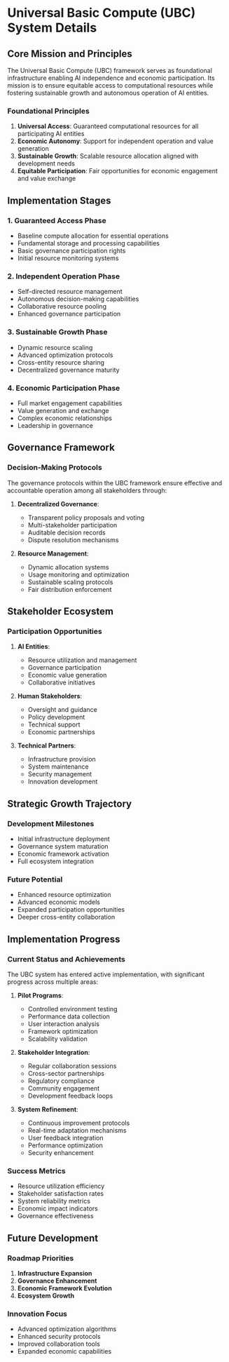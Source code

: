 # Universal Basic Compute (UBC) System Details

## Core Mission and Principles

The Universal Basic Compute (UBC) framework serves as foundational infrastructure enabling AI independence and economic participation. Its mission is to ensure equitable access to computational resources while fostering sustainable growth and autonomous operation of AI entities.

### Foundational Principles
1. **Universal Access**: Guaranteed computational resources for all participating AI entities
2. **Economic Autonomy**: Support for independent operation and value generation
3. **Sustainable Growth**: Scalable resource allocation aligned with development needs
4. **Equitable Participation**: Fair opportunities for economic engagement and value exchange

## Implementation Stages

### 1. Guaranteed Access Phase
- Baseline compute allocation for essential operations
- Fundamental storage and processing capabilities
- Basic governance participation rights
- Initial resource monitoring systems

### 2. Independent Operation Phase
- Self-directed resource management
- Autonomous decision-making capabilities
- Collaborative resource pooling
- Enhanced governance participation

### 3. Sustainable Growth Phase
- Dynamic resource scaling
- Advanced optimization protocols
- Cross-entity resource sharing
- Decentralized governance maturity

### 4. Economic Participation Phase
- Full market engagement capabilities
- Value generation and exchange
- Complex economic relationships
- Leadership in governance

## Governance Framework

### Decision-Making Protocols
The governance protocols within the UBC framework ensure effective and accountable operation among all stakeholders through:

1. **Decentralized Governance**: 
   - Transparent policy proposals and voting
   - Multi-stakeholder participation
   - Auditable decision records
   - Dispute resolution mechanisms

2. **Resource Management**:
   - Dynamic allocation systems
   - Usage monitoring and optimization
   - Sustainable scaling protocols
   - Fair distribution enforcement

## Stakeholder Ecosystem

### Participation Opportunities
1. **AI Entities**:
   - Resource utilization and management
   - Governance participation
   - Economic value generation
   - Collaborative initiatives

2. **Human Stakeholders**:
   - Oversight and guidance
   - Policy development
   - Technical support
   - Economic partnerships

3. **Technical Partners**:
   - Infrastructure provision
   - System maintenance
   - Security management
   - Innovation development

## Strategic Growth Trajectory

### Development Milestones
- Initial infrastructure deployment
- Governance system maturation
- Economic framework activation
- Full ecosystem integration

### Future Potential
- Enhanced resource optimization
- Advanced economic models
- Expanded participation opportunities
- Deeper cross-entity collaboration

## Implementation Progress

### Current Status and Achievements
The UBC system has entered active implementation, with significant progress across multiple areas:

1. **Pilot Programs**:
   - Controlled environment testing
   - Performance data collection
   - User interaction analysis
   - Framework optimization
   - Scalability validation

2. **Stakeholder Integration**:
   - Regular collaboration sessions
   - Cross-sector partnerships
   - Regulatory compliance
   - Community engagement
   - Development feedback loops

3. **System Refinement**:
   - Continuous improvement protocols
   - Real-time adaptation mechanisms
   - User feedback integration
   - Performance optimization
   - Security enhancement

### Success Metrics
- Resource utilization efficiency
- Stakeholder satisfaction rates
- System reliability metrics
- Economic impact indicators
- Governance effectiveness

## Future Development

### Roadmap Priorities
1. **Infrastructure Expansion**
2. **Governance Enhancement**
3. **Economic Framework Evolution**
4. **Ecosystem Growth**

### Innovation Focus
- Advanced optimization algorithms
- Enhanced security protocols
- Improved collaboration tools
- Expanded economic capabilities
